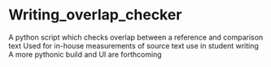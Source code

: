 # Writing_overlap_checker
A python script which checks overlap between a reference and comparison text
Used for in-house measurements of source text use in student writing
A more pythonic build and UI are forthcoming
